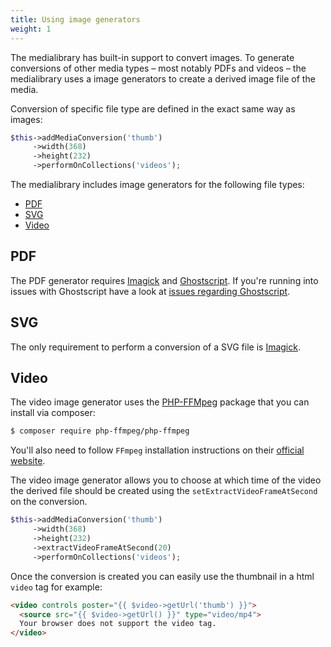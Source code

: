 ```yaml
---
title: Using image generators
weight: 1
---
```


The medialibrary has built-in support to convert images. To generate conversions of other media types – most notably PDFs and videos – the medialibrary uses a image generators to create a derived image file of the media. 

Conversion of specific file type are defined in the exact same way as images:
```php
$this->addMediaConversion('thumb')
     ->width(368)
     ->height(232)
     ->performOnCollections('videos');
```

The medialibrary includes image generators for the following file types:
- [PDF](/laravel-medialibrary/v8/converting-other-file-types/using-image-generators#pdf)
- [SVG](/laravel-medialibrary/v8/converting-other-file-types/using-image-generators#svg)
- [Video](/laravel-medialibrary/v8/converting-other-file-types/using-image-generators#video)

## PDF

The PDF generator requires [Imagick](http://php.net/manual/en/imagick.setresolution.php) and [Ghostscript](https://www.ghostscript.com/). If you're running into issues with Ghostscript have a look at [issues regarding Ghostscript](https://github.com/spatie/pdf-to-image/blob/master/README.md#issues-regarding-ghostscript).

## SVG

The only requirement to perform a conversion of a SVG file is [Imagick](http://php.net/manual/en/imagick.setresolution.php).

## Video

The video image generator uses the [PHP-FFMpeg](https://github.com/PHP-FFMpeg/PHP-FFMpeg) package that you can install via composer:

```bash
$ composer require php-ffmpeg/php-ffmpeg
```

You'll also need to follow `FFmpeg` installation instructions on their [official website](https://ffmpeg.org/download.html).

The video image generator allows you to choose at which time of the video the derived file should be created using the `setExtractVideoFrameAtSecond` on the conversion.

```php
$this->addMediaConversion('thumb')
     ->width(368)
     ->height(232)
     ->extractVideoFrameAtSecond(20)
     ->performOnCollections('videos');
```

Once the conversion is created you can easily use the thumbnail in a html `video` tag for example:

```html
<video controls poster="{{ $video->getUrl('thumb') }}">
  <source src="{{ $video->getUrl() }}" type="video/mp4">
  Your browser does not support the video tag.
</video>
```
